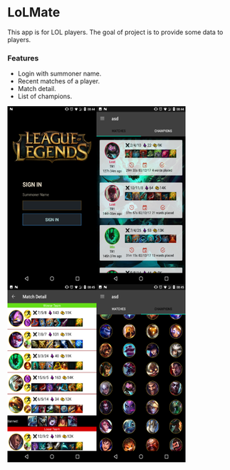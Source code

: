 # LoLMate
This app is for LOL players. The goal of project is to provide some data to players.
### Features
- Login with summoner name.
- Recent matches of a player.
- Match detail.
- List of champions.

<img src="https://github.com/emrisb/LoLMate/blob/master/login.png" height="400" width="200" align="left">
<img src="https://github.com/emrisb/LoLMate/blob/master/main.png" height="400" width="200" align="left">
<img src="https://github.com/emrisb/LoLMate/blob/master/detail.png" height="400" width="200" align="left">
<img src="https://github.com/emrisb/LoLMate/blob/master/champs.png" height="400" width="200" align="left">
